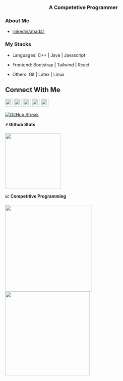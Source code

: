 <h3 align="center">A Competetive Programmer</h3>

### About Me
- [linkedin/ahad41](https://www.linkedin.com/in/ahad41)


### My Stacks
- Languages: C++ | Java | Javascript

- Frontend: Bootstrap | Tailwind | React

- Others: Git | Latex | Linux


## Connect With Me
 [<img src="https://img.shields.io/badge/Ahad 42-151515?style=for-the-badge&logo=linkedin&logoColor=white" height=25>](https://www.linkedin.com/in/ahad42) 
 [<img src="https://img.shields.io/badge/Codeforces-12100E?style=for-the-badge&logo=codeforces&logoColor=white" height=25>](https://codeforces.com/profile/Nocturnality) 
 [<img src="https://img.shields.io/badge/LeeCode-12100E?style=for-the-badge&logo=leetcode&logoColor=white" height=25>](https://leetcode.com/u/Ahad_41) 
 [<img src="https://img.shields.io/badge/Codechef-12100E?style=for-the-badge&logo=codechef&logoColor=white" height=25>](https://www.codechef.com/users/ahad_42) 
 [<img src="https://img.shields.io/badge/atcoder-12100E?style=for-the-badge&logo=atcoder&logoColor=white" height=25>](https://atcoder.jp/users/Ahad_41) 
 
[![GitHub Streak](https://github-readme-streak-stats.herokuapp.com/?user=Ahad-41&currStreakNum=2FD3EB&fire=yellow&sideLabels=F00&theme=nightowl)](https://git.io/streak-stats)
 
<b>⚡ Github Stats</b>
<p float="left">
<img height="180em" src="https://github-readme-stats.vercel.app/api/top-langs/?username=Ahad-41&theme=dark&layout=compact&align=right&width=40%"/>
</p>

<b>&#128200; Competitive Programming</b>
<p float="left">
 <img height="280em" src="https://raw.githubusercontent.com/Nocturnality/cf-stats/main/output/light_card.svg" />
<img height="273em" src="https://leetcard.jacoblin.cool/Ahad_41?theme=light&font=Karma&ext=contest" />
</p>
